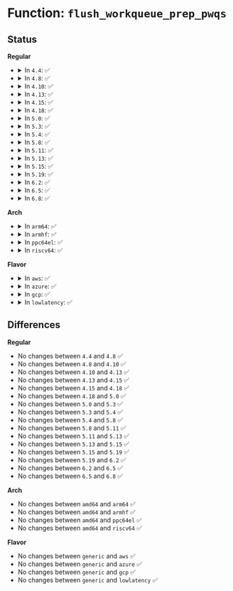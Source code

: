 # Function: <code>flush_workqueue_prep_pwqs</code>

## Status
<b>Regular</b>
<ul>
<li>
<details>
<summary>In <code>4.4</code>: ✅</summary>

```c
bool flush_workqueue_prep_pwqs(struct workqueue_struct *wq, int flush_color, int work_color);
```

**Collision:** Unique Static

**Inline:** No

**Transformation:** False

**Instances:**

```
In kernel/workqueue.c (ffffffff81098c10)
Location: kernel/workqueue.c:2434
Inline: False
Direct callers:
  - kernel/workqueue.c:flush_workqueue
  - kernel/workqueue.c:flush_workqueue
  - kernel/workqueue.c:flush_workqueue
  - kernel/workqueue.c:flush_workqueue
```
**Symbols:**

```
ffffffff81098c10-ffffffff81098db7: flush_workqueue_prep_pwqs (STB_LOCAL)
```
</details>
</li>
<li>
<details>
<summary>In <code>4.8</code>: ✅</summary>

```c
bool flush_workqueue_prep_pwqs(struct workqueue_struct *wq, int flush_color, int work_color);
```

**Collision:** Unique Static

**Inline:** No

**Transformation:** False

**Instances:**

```
In kernel/workqueue.c (ffffffff8109c1f0)
Location: kernel/workqueue.c:2530
Inline: False
Direct callers:
  - kernel/workqueue.c:flush_workqueue
  - kernel/workqueue.c:flush_workqueue
  - kernel/workqueue.c:flush_workqueue
  - kernel/workqueue.c:flush_workqueue
```
**Symbols:**

```
ffffffff8109c1f0-ffffffff8109c394: flush_workqueue_prep_pwqs (STB_LOCAL)
```
</details>
</li>
<li>
<details>
<summary>In <code>4.10</code>: ✅</summary>

```c
bool flush_workqueue_prep_pwqs(struct workqueue_struct *wq, int flush_color, int work_color);
```

**Collision:** Unique Static

**Inline:** No

**Transformation:** False

**Instances:**

```
In kernel/workqueue.c (ffffffff810a1330)
Location: kernel/workqueue.c:2532
Inline: False
Direct callers:
  - kernel/workqueue.c:flush_workqueue
  - kernel/workqueue.c:flush_workqueue
  - kernel/workqueue.c:flush_workqueue
  - kernel/workqueue.c:flush_workqueue
```
**Symbols:**

```
ffffffff810a1330-ffffffff810a14d4: flush_workqueue_prep_pwqs (STB_LOCAL)
```
</details>
</li>
<li>
<details>
<summary>In <code>4.13</code>: ✅</summary>

```c
bool flush_workqueue_prep_pwqs(struct workqueue_struct *wq, int flush_color, int work_color);
```

**Collision:** Unique Static

**Inline:** No

**Transformation:** False

**Instances:**

```
In kernel/workqueue.c (ffffffff8109e780)
Location: kernel/workqueue.c:2531
Inline: False
Direct callers:
  - kernel/workqueue.c:flush_workqueue
  - kernel/workqueue.c:flush_workqueue
  - kernel/workqueue.c:flush_workqueue
  - kernel/workqueue.c:flush_workqueue
```
**Symbols:**

```
ffffffff8109e780-ffffffff8109e8aa: flush_workqueue_prep_pwqs (STB_LOCAL)
```
</details>
</li>
<li>
<details>
<summary>In <code>4.15</code>: ✅</summary>

```c
bool flush_workqueue_prep_pwqs(struct workqueue_struct *wq, int flush_color, int work_color);
```

**Collision:** Unique Static

**Inline:** No

**Transformation:** False

**Instances:**

```
In kernel/workqueue.c (ffffffff810a4ff0)
Location: kernel/workqueue.c:2549
Inline: False
Direct callers:
  - kernel/workqueue.c:flush_workqueue
  - kernel/workqueue.c:flush_workqueue
  - kernel/workqueue.c:flush_workqueue
  - kernel/workqueue.c:flush_workqueue
```
**Symbols:**

```
ffffffff810a4ff0-ffffffff810a511a: flush_workqueue_prep_pwqs (STB_LOCAL)
```
</details>
</li>
<li>
<details>
<summary>In <code>4.18</code>: ✅</summary>

```c
bool flush_workqueue_prep_pwqs(struct workqueue_struct *wq, int flush_color, int work_color);
```

**Collision:** Unique Static

**Inline:** No

**Transformation:** False

**Instances:**

```
In kernel/workqueue.c (ffffffff810ab250)
Location: kernel/workqueue.c:2596
Inline: False
Direct callers:
  - kernel/workqueue.c:flush_workqueue
  - kernel/workqueue.c:flush_workqueue
  - kernel/workqueue.c:flush_workqueue
  - kernel/workqueue.c:flush_workqueue
```
**Symbols:**

```
ffffffff810ab250-ffffffff810ab37a: flush_workqueue_prep_pwqs (STB_LOCAL)
```
</details>
</li>
<li>
<details>
<summary>In <code>5.0</code>: ✅</summary>

```c
bool flush_workqueue_prep_pwqs(struct workqueue_struct *wq, int flush_color, int work_color);
```

**Collision:** Unique Static

**Inline:** No

**Transformation:** False

**Instances:**

```
In kernel/workqueue.c (ffffffff810b42d0)
Location: kernel/workqueue.c:2619
Inline: False
Direct callers:
  - kernel/workqueue.c:flush_workqueue
  - kernel/workqueue.c:flush_workqueue
  - kernel/workqueue.c:flush_workqueue
  - kernel/workqueue.c:flush_workqueue
```
**Symbols:**

```
ffffffff810b42d0-ffffffff810b43fa: flush_workqueue_prep_pwqs (STB_LOCAL)
```
</details>
</li>
<li>
<details>
<summary>In <code>5.3</code>: ✅</summary>

```c
bool flush_workqueue_prep_pwqs(struct workqueue_struct *wq, int flush_color, int work_color);
```

**Collision:** Unique Static

**Inline:** No

**Transformation:** False

**Instances:**

```
In kernel/workqueue.c (ffffffff810b9e90)
Location: kernel/workqueue.c:2715
Inline: False
Direct callers:
  - kernel/workqueue.c:flush_workqueue
  - kernel/workqueue.c:flush_workqueue
  - kernel/workqueue.c:flush_workqueue
  - kernel/workqueue.c:flush_workqueue
```
**Symbols:**

```
ffffffff810b9e90-ffffffff810b9fcd: flush_workqueue_prep_pwqs (STB_LOCAL)
```
</details>
</li>
<li>
<details>
<summary>In <code>5.4</code>: ✅</summary>

```c
bool flush_workqueue_prep_pwqs(struct workqueue_struct *wq, int flush_color, int work_color);
```

**Collision:** Unique Static

**Inline:** No

**Transformation:** False

**Instances:**

```
In kernel/workqueue.c (ffffffff810c0310)
Location: kernel/workqueue.c:2724
Inline: False
Direct callers:
  - kernel/workqueue.c:flush_workqueue
  - kernel/workqueue.c:flush_workqueue
  - kernel/workqueue.c:flush_workqueue
  - kernel/workqueue.c:flush_workqueue
```
**Symbols:**

```
ffffffff810c0310-ffffffff810c044d: flush_workqueue_prep_pwqs (STB_LOCAL)
```
</details>
</li>
<li>
<details>
<summary>In <code>5.8</code>: ✅</summary>

```c
bool flush_workqueue_prep_pwqs(struct workqueue_struct *wq, int flush_color, int work_color);
```

**Collision:** Unique Static

**Inline:** No

**Transformation:** False

**Instances:**

```
In kernel/workqueue.c (ffffffff810c7aa0)
Location: kernel/workqueue.c:2721
Inline: False
Direct callers:
  - kernel/workqueue.c:flush_workqueue
  - kernel/workqueue.c:flush_workqueue
  - kernel/workqueue.c:flush_workqueue
  - kernel/workqueue.c:flush_workqueue
```
**Symbols:**

```
ffffffff810c7aa0-ffffffff810c7bdd: flush_workqueue_prep_pwqs (STB_LOCAL)
```
</details>
</li>
<li>
<details>
<summary>In <code>5.11</code>: ✅</summary>

```c
bool flush_workqueue_prep_pwqs(struct workqueue_struct *wq, int flush_color, int work_color);
```

**Collision:** Unique Static

**Inline:** No

**Transformation:** False

**Instances:**

```
In kernel/workqueue.c (ffffffff810c2bc0)
Location: kernel/workqueue.c:2727
Inline: False
Direct callers:
  - kernel/workqueue.c:flush_workqueue
  - kernel/workqueue.c:flush_workqueue
  - kernel/workqueue.c:flush_workqueue
  - kernel/workqueue.c:flush_workqueue
```
**Symbols:**

```
ffffffff810c2bc0-ffffffff810c2cfd: flush_workqueue_prep_pwqs (STB_LOCAL)
```
</details>
</li>
<li>
<details>
<summary>In <code>5.13</code>: ✅</summary>

```c
bool flush_workqueue_prep_pwqs(struct workqueue_struct *wq, int flush_color, int work_color);
```

**Collision:** Unique Static

**Inline:** No

**Transformation:** False

**Instances:**

```
In kernel/workqueue.c (ffffffff810c49d0)
Location: kernel/workqueue.c:2728
Inline: False
Direct callers:
  - kernel/workqueue.c:flush_workqueue
  - kernel/workqueue.c:flush_workqueue
  - kernel/workqueue.c:flush_workqueue
  - kernel/workqueue.c:flush_workqueue
```
**Symbols:**

```
ffffffff810c49d0-ffffffff810c4b0d: flush_workqueue_prep_pwqs (STB_LOCAL)
```
</details>
</li>
<li>
<details>
<summary>In <code>5.15</code>: ✅</summary>

```c
bool flush_workqueue_prep_pwqs(struct workqueue_struct *wq, int flush_color, int work_color);
```

**Collision:** Unique Static

**Inline:** No

**Transformation:** False

**Instances:**

```
In kernel/workqueue.c (ffffffff810d7600)
Location: kernel/workqueue.c:2767
Inline: False
Direct callers:
  - kernel/workqueue.c:flush_workqueue
  - kernel/workqueue.c:flush_workqueue
  - kernel/workqueue.c:flush_workqueue
  - kernel/workqueue.c:flush_workqueue
```
**Symbols:**

```
ffffffff810d7600-ffffffff810d774a: flush_workqueue_prep_pwqs (STB_LOCAL)
```
</details>
</li>
<li>
<details>
<summary>In <code>5.19</code>: ✅</summary>

```c
bool flush_workqueue_prep_pwqs(struct workqueue_struct *wq, int flush_color, int work_color);
```

**Collision:** Unique Static

**Inline:** No

**Transformation:** False

**Instances:**

```
In kernel/workqueue.c (ffffffff810eeeb0)
Location: kernel/workqueue.c:2750
Inline: False
Direct callers:
  - kernel/workqueue.c:__flush_workqueue
  - kernel/workqueue.c:__flush_workqueue
  - kernel/workqueue.c:__flush_workqueue
  - kernel/workqueue.c:__flush_workqueue
```
**Symbols:**

```
ffffffff810eeeb0-ffffffff810eeff6: flush_workqueue_prep_pwqs (STB_LOCAL)
```
</details>
</li>
<li>
<details>
<summary>In <code>6.2</code>: ✅</summary>

```c
bool flush_workqueue_prep_pwqs(struct workqueue_struct *wq, int flush_color, int work_color);
```

**Collision:** Unique Static

**Inline:** No

**Transformation:** False

**Instances:**

```
In kernel/workqueue.c (ffffffff81110560)
Location: kernel/workqueue.c:2750
Inline: False
Direct callers:
  - kernel/workqueue.c:__flush_workqueue
  - kernel/workqueue.c:__flush_workqueue
  - kernel/workqueue.c:__flush_workqueue
  - kernel/workqueue.c:__flush_workqueue
```
**Symbols:**

```
ffffffff81110560-ffffffff811106a6: flush_workqueue_prep_pwqs (STB_LOCAL)
```
</details>
</li>
<li>
<details>
<summary>In <code>6.5</code>: ✅</summary>

```c
bool flush_workqueue_prep_pwqs(struct workqueue_struct *wq, int flush_color, int work_color);
```

**Collision:** Unique Static

**Inline:** No

**Transformation:** False

**Instances:**

```
In kernel/workqueue.c (ffffffff8111c760)
Location: kernel/workqueue.c:3066
Inline: False
Direct callers:
  - kernel/workqueue.c:__flush_workqueue
  - kernel/workqueue.c:__flush_workqueue
  - kernel/workqueue.c:__flush_workqueue
  - kernel/workqueue.c:__flush_workqueue
```
**Symbols:**

```
ffffffff8111c760-ffffffff8111c8a6: flush_workqueue_prep_pwqs (STB_LOCAL)
```
</details>
</li>
<li>
<details>
<summary>In <code>6.8</code>: ✅</summary>

```c
bool flush_workqueue_prep_pwqs(struct workqueue_struct *wq, int flush_color, int work_color);
```

**Collision:** Unique Static

**Inline:** No

**Transformation:** False

**Instances:**

```
In kernel/workqueue.c (ffffffff811260f0)
Location: kernel/workqueue.c:3087
Inline: False
Direct callers:
  - kernel/workqueue.c:__flush_workqueue
  - kernel/workqueue.c:__flush_workqueue
  - kernel/workqueue.c:__flush_workqueue
  - kernel/workqueue.c:__flush_workqueue
```
**Symbols:**

```
ffffffff811260f0-ffffffff81126236: flush_workqueue_prep_pwqs (STB_LOCAL)
```
</details>
</li>
</ul>
<b>Arch</b>
<ul>
<li>
<details>
<summary>In <code>arm64</code>: ✅</summary>

```c
bool flush_workqueue_prep_pwqs(struct workqueue_struct *wq, int flush_color, int work_color);
```

**Collision:** Unique Static

**Inline:** No

**Transformation:** False

**Instances:**

```
In kernel/workqueue.c (ffff80001011cc18)
Location: kernel/workqueue.c:2724
Inline: False
Direct callers:
  - kernel/workqueue.c:flush_workqueue
  - kernel/workqueue.c:flush_workqueue
  - kernel/workqueue.c:flush_workqueue
  - kernel/workqueue.c:flush_workqueue
```
**Symbols:**

```
ffff80001011cc18-ffff80001011ce2c: flush_workqueue_prep_pwqs (STB_LOCAL)
```
</details>
</li>
<li>
<details>
<summary>In <code>armhf</code>: ✅</summary>

```c
bool flush_workqueue_prep_pwqs(struct workqueue_struct *wq, int flush_color, int work_color);
```

**Collision:** Unique Static

**Inline:** No

**Transformation:** False

**Instances:**

```
In kernel/workqueue.c (c0370798)
Location: kernel/workqueue.c:2724
Inline: False
Direct callers:
  - kernel/workqueue.c:flush_workqueue
  - kernel/workqueue.c:flush_workqueue
  - kernel/workqueue.c:flush_workqueue
  - kernel/workqueue.c:flush_workqueue
```
**Symbols:**

```
c0370798-c03709e4: flush_workqueue_prep_pwqs (STB_LOCAL)
```
</details>
</li>
<li>
<details>
<summary>In <code>ppc64el</code>: ✅</summary>

```c
bool flush_workqueue_prep_pwqs(struct workqueue_struct *wq, int flush_color, int work_color);
```

**Collision:** Unique Static

**Inline:** No

**Transformation:** False

**Instances:**

```
In kernel/workqueue.c (c000000000166db0)
Location: kernel/workqueue.c:2724
Inline: False
Direct callers:
  - kernel/workqueue.c:flush_workqueue
  - kernel/workqueue.c:flush_workqueue
  - kernel/workqueue.c:flush_workqueue
  - kernel/workqueue.c:flush_workqueue
```
**Symbols:**

```
c000000000166db0-c000000000167034: flush_workqueue_prep_pwqs (STB_LOCAL)
```
</details>
</li>
<li>
<details>
<summary>In <code>riscv64</code>: ✅</summary>

```c
bool flush_workqueue_prep_pwqs(struct workqueue_struct *wq, int flush_color, int work_color);
```

**Collision:** Unique Static

**Inline:** No

**Transformation:** False

**Instances:**

```
In kernel/workqueue.c (ffffffe0000d7350)
Location: kernel/workqueue.c:2724
Inline: False
Direct callers:
  - kernel/workqueue.c:flush_workqueue
  - kernel/workqueue.c:flush_workqueue
  - kernel/workqueue.c:flush_workqueue
  - kernel/workqueue.c:flush_workqueue
```
**Symbols:**

```
ffffffe0000d7350-ffffffe0000d74a4: flush_workqueue_prep_pwqs (STB_LOCAL)
```
</details>
</li>
</ul>
<b>Flavor</b>
<ul>
<li>
<details>
<summary>In <code>aws</code>: ✅</summary>

```c
bool flush_workqueue_prep_pwqs(struct workqueue_struct *wq, int flush_color, int work_color);
```

**Collision:** Unique Static

**Inline:** No

**Transformation:** False

**Instances:**

```
In kernel/workqueue.c (ffffffff810ba680)
Location: kernel/workqueue.c:2724
Inline: False
Direct callers:
  - kernel/workqueue.c:flush_workqueue
  - kernel/workqueue.c:flush_workqueue
  - kernel/workqueue.c:flush_workqueue
  - kernel/workqueue.c:flush_workqueue
```
**Symbols:**

```
ffffffff810ba680-ffffffff810ba7bd: flush_workqueue_prep_pwqs (STB_LOCAL)
```
</details>
</li>
<li>
<details>
<summary>In <code>azure</code>: ✅</summary>

```c
bool flush_workqueue_prep_pwqs(struct workqueue_struct *wq, int flush_color, int work_color);
```

**Collision:** Unique Static

**Inline:** No

**Transformation:** False

**Instances:**

```
In kernel/workqueue.c (ffffffff810a8fc0)
Location: kernel/workqueue.c:2724
Inline: False
Direct callers:
  - kernel/workqueue.c:flush_workqueue
  - kernel/workqueue.c:flush_workqueue
  - kernel/workqueue.c:flush_workqueue
  - kernel/workqueue.c:flush_workqueue
```
**Symbols:**

```
ffffffff810a8fc0-ffffffff810a90f7: flush_workqueue_prep_pwqs (STB_LOCAL)
```
</details>
</li>
<li>
<details>
<summary>In <code>gcp</code>: ✅</summary>

```c
bool flush_workqueue_prep_pwqs(struct workqueue_struct *wq, int flush_color, int work_color);
```

**Collision:** Unique Static

**Inline:** No

**Transformation:** False

**Instances:**

```
In kernel/workqueue.c (ffffffff810b9be0)
Location: kernel/workqueue.c:2724
Inline: False
Direct callers:
  - kernel/workqueue.c:flush_workqueue
  - kernel/workqueue.c:flush_workqueue
  - kernel/workqueue.c:flush_workqueue
  - kernel/workqueue.c:flush_workqueue
```
**Symbols:**

```
ffffffff810b9be0-ffffffff810b9d1d: flush_workqueue_prep_pwqs (STB_LOCAL)
```
</details>
</li>
<li>
<details>
<summary>In <code>lowlatency</code>: ✅</summary>

```c
bool flush_workqueue_prep_pwqs(struct workqueue_struct *wq, int flush_color, int work_color);
```

**Collision:** Unique Static

**Inline:** No

**Transformation:** False

**Instances:**

```
In kernel/workqueue.c (ffffffff810c12a0)
Location: kernel/workqueue.c:2724
Inline: False
Direct callers:
  - kernel/workqueue.c:flush_workqueue
  - kernel/workqueue.c:flush_workqueue
  - kernel/workqueue.c:flush_workqueue
  - kernel/workqueue.c:flush_workqueue
```
**Symbols:**

```
ffffffff810c12a0-ffffffff810c13d4: flush_workqueue_prep_pwqs (STB_LOCAL)
```
</details>
</li>
</ul>

## Differences
<b>Regular</b>
<ul>
<li>
No changes between <code>4.4</code> and <code>4.8</code> ✅
</li>
<li>
No changes between <code>4.8</code> and <code>4.10</code> ✅
</li>
<li>
No changes between <code>4.10</code> and <code>4.13</code> ✅
</li>
<li>
No changes between <code>4.13</code> and <code>4.15</code> ✅
</li>
<li>
No changes between <code>4.15</code> and <code>4.18</code> ✅
</li>
<li>
No changes between <code>4.18</code> and <code>5.0</code> ✅
</li>
<li>
No changes between <code>5.0</code> and <code>5.3</code> ✅
</li>
<li>
No changes between <code>5.3</code> and <code>5.4</code> ✅
</li>
<li>
No changes between <code>5.4</code> and <code>5.8</code> ✅
</li>
<li>
No changes between <code>5.8</code> and <code>5.11</code> ✅
</li>
<li>
No changes between <code>5.11</code> and <code>5.13</code> ✅
</li>
<li>
No changes between <code>5.13</code> and <code>5.15</code> ✅
</li>
<li>
No changes between <code>5.15</code> and <code>5.19</code> ✅
</li>
<li>
No changes between <code>5.19</code> and <code>6.2</code> ✅
</li>
<li>
No changes between <code>6.2</code> and <code>6.5</code> ✅
</li>
<li>
No changes between <code>6.5</code> and <code>6.8</code> ✅
</li>
</ul>
<b>Arch</b>
<ul>
<li>
No changes between <code>amd64</code> and <code>arm64</code> ✅
</li>
<li>
No changes between <code>amd64</code> and <code>armhf</code> ✅
</li>
<li>
No changes between <code>amd64</code> and <code>ppc64el</code> ✅
</li>
<li>
No changes between <code>amd64</code> and <code>riscv64</code> ✅
</li>
</ul>
<b>Flavor</b>
<ul>
<li>
No changes between <code>generic</code> and <code>aws</code> ✅
</li>
<li>
No changes between <code>generic</code> and <code>azure</code> ✅
</li>
<li>
No changes between <code>generic</code> and <code>gcp</code> ✅
</li>
<li>
No changes between <code>generic</code> and <code>lowlatency</code> ✅
</li>
</ul>
